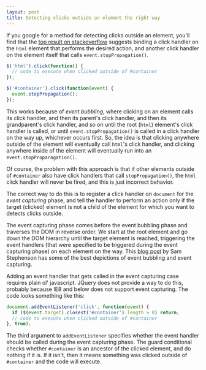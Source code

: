```yaml
---
layout: post
title: Detecting clicks outside an element the right way
---
```

If you google for a method for detecting clicks outside an element, you'll find that the [top result on stackoverflow](http://stackoverflow.com/questions/152975/how-to-detect-a-click-outside-an-element) suggests binding a click handler on the `html` element that performs the desired action, and another click handler on the element itself that calls `event.stopPropagation()`.

```javascript
$('html').click(function() {
  // code to execute when clicked outside of #container
});

$('#container').click(function(event) {
  event.stopPropagation();
});
```

This works because of _event bubbling_, where clicking on an element calls its click handler, and then its parent's click handler, and then its grandparent's click handler, and so on until the root (`html`) element's click handler is called, or until `event.stopPropagation()` is called in a click handler on the way up, whichever occurs first. So, the idea is that clicking anywhere outside of the element will eventually call `html`'s click handler, and clicking anywhere inside of the element will eventually run into an `event.stopProparagation()`.

Of course, the problem with this approach is that if other elements outside of `#container` also have click handlers that call `stopPropagation()`, the `html` click handler will never be fired, and this is just incorrect behavior.

The correct way to do this is to register a click handler on `document` for the _event capturing_ phase, and tell the handler to perform an action only if the target (clicked) element is not a child of the element for which you want to detects clicks outside.

The event capturing phase comes before the event bubbling phase and traverses the DOM in reverse order. We start at the root element and go down the DOM hierarchy until the target element is reached, triggering the event handlers (that were specified to be triggered during the event capturing phase) on each element on the way. This [blog post](http://37signals.com/svn/posts/3137-using-event-capturing-to-improve-basecamp-page-load-times) by Sam Stephenson has some of the best depictions of event bubbling and event capturing.

Adding an event handler that gets called in the event capturing case requires plain ol' javascript. JQuery does not provide a way to do this, probably because IE8 and below does not support event capturing. The code looks something like this:

```javascript
document.addEventListener('click', function(event) {
  if ($(event.target).closest('#container').length > 0) return;
  // code to execute when clicked outside of #container
}, true);
```

The third argument to `addEventListener` specifies whether the event handler should be called during the event capturing phase. The guard conditional checks whether `#container` is an ancestor of the clicked element, and do nothing if it is. If it isn't, then it means something was clicked outside of `#container` and the code will execute.
